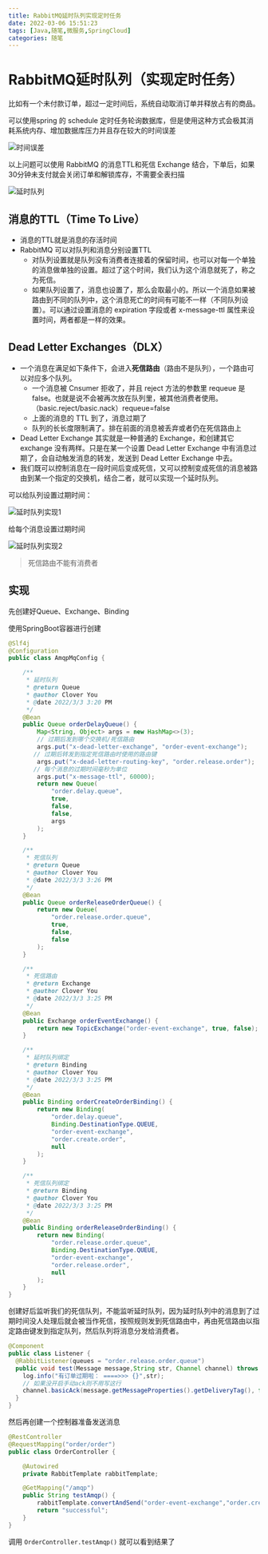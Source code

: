 ```yaml
---
title: RabbitMQ延时队列实现定时任务
date: 2022-03-06 15:51:23
tags: [Java,随笔,微服务,SpringCloud]
categories: 随笔
---
```


# RabbitMQ延时队列（实现定时任务）

比如有一个未付款订单，超过一定时间后，系统自动取消订单并释放占有的商品。

可以使用spring 的 schedule 定时任务轮询数据库，但是使用这种方式会极其消耗系统内存、增加数据库压力并且存在较大的时间误差

![时间误差](https://qiniu-note-image.ctong.top/note/images/202203030930376.png)

以上问题可以使用 RabbitMQ 的消息TTL和死信 Exchange 结合，下单后，如果30分钟未支付就会关闭订单和解锁库存，不需要全表扫描

![延时队列](https://qiniu-note-image.ctong.top/note/images/202203030931785.png)

## 消息的TTL（Time To Live）

- 消息的TTL就是消息的存活时间
- RabbitMQ 可以对队列和消息分别设置TTL
  - 对队列设置就是队列没有消费者连接着的保留时间，也可以对每一个单独的消息做单独的设置。超过了这个时间，我们认为这个消息就死了，称之为死信。
  - 如果队列设置了，消息也设置了，那么会取最小的。所以一个消息如果被路由到不同的队列中，这个消息死亡的时间有可能不一样（不同队列设置）。可以通过设置消息的 expiration 字段或者 x-message-ttl 属性来设置时间，两者都是一样的效果。

## Dead Letter Exchanges（DLX）

- 一个消息在满足如下条件下，会进入**死信路由**（路由不是队列），一个路由可以对应多个队列。
  - 一个消息被 Cnsumer 拒收了，并且 reject 方法的参数里 requeue 是false。也就是说不会被再次放在队列里，被其他消费者使用。（basic.reject/basic.nack）requeue=false
  - 上面的消息的 TTL 到了，消息过期了
  - 队列的长长度限制满了。排在前面的消息被丢弃或者仍在死信路由上
- Dead Letter Exchange 其实就是一种普通的 Exchange，和创建其它 exchange 没有两样。只是在某一个设置 Dead Letter Exchange 中有消息过期了，会自动触发消息的转发，发送到 Dead Letter Exchange 中去。
- 我们既可以控制消息在一段时间后变成死信，又可以控制变成死信的消息被路由到某一个指定的交换机，结合二者，就可以实现一个延时队列。

可以给队列设置过期时间：

![延时队列实现1](https://qiniu-note-image.ctong.top/note/images/202203031507600.png)

给每个消息设置过期时间

![延时队列实现2](https://qiniu-note-image.ctong.top/note/images/202203031508551.png)

> 死信路由不能有消费者

## 实现

先创建好Queue、Exchange、Binding

使用SpringBoot容器进行创建

```java
@Slf4j
@Configuration
public class AmqpMqConfig {

    /**
     * 延时队列
     * @return Queue
     * @author Clover You
     * @date 2022/3/3 3:20 PM
     */
    @Bean
    public Queue orderDelayQueue() {
        Map<String, Object> args = new HashMap<>(3);
      	// 过期后发到哪个交换机/死信路由
        args.put("x-dead-letter-exchange", "order-event-exchange");
       // 过期后转发到指定死信路由时使用的路由键
        args.put("x-dead-letter-routing-key", "order.release.order");
       // 每个消息的过期时间毫秒为单位
        args.put("x-message-ttl", 60000);
        return new Queue(
            "order.delay.queue",
            true,
            false,
            false,
            args
        );
    }

    /**
     * 死信队列
     * @return Queue
     * @author Clover You
     * @date 2022/3/3 3:26 PM
     */
    @Bean
    public Queue orderReleaseOrderQueue() {
        return new Queue(
            "order.release.order.queue",
            true,
            false,
            false
        );
    }

    /**
     * 死信路由
     * @return Exchange
     * @author Clover You
     * @date 2022/3/3 3:25 PM
     */
    @Bean
    public Exchange orderEventExchange() {
        return new TopicExchange("order-event-exchange", true, false);
    }

    /**
     * 延时队列绑定
     * @return Binding
     * @author Clover You
     * @date 2022/3/3 3:25 PM
     */
    @Bean
    public Binding orderCreateOrderBinding() {
        return new Binding(
            "order.delay.queue",
            Binding.DestinationType.QUEUE,
            "order-event-exchange",
            "order.create.order",
            null
        );
    }

    /**
     * 死信队列绑定
     * @return Binding
     * @author Clover You
     * @date 2022/3/3 3:25 PM
     */
    @Bean
    public Binding orderReleaseOrderBinding() {
        return new Binding(
            "order.release.order.queue",
            Binding.DestinationType.QUEUE,
            "order-event-exchange",
            "order.release.order",
            null
        );
    }
}
```

创建好后监听我们的死信队列，不能监听延时队列，因为延时队列中的消息到了过期时间没人处理后就会被当作死信，按照规则发到死信路由中，再由死信路由以指定路由键发到指定队列，然后队列将消息分发给消费者。

```java
@Component
public class Listener {
  @RabbitListener(queues = "order.release.order.queue")
  public void test(Message message,String str, Channel channel) throws IOException {
    log.info("有订单过期啦： ====>>> {}",str);
    // 如果没开启手动ack则不用写这行
    channel.basicAck(message.getMessageProperties().getDeliveryTag(), false);
  }
}
```

然后再创建一个控制器准备发送消息

```java
@RestController
@RequestMapping("order/order")
public class OrderController {

    @Autowired
    private RabbitTemplate rabbitTemplate;

    @GetMapping("/amqp")
    public String testAmqp() {
        rabbitTemplate.convertAndSend("order-event-exchange","order.create.order", "Hello World");
        return "successful";
    }
}
```

调用 `OrderController.testAmqp()` 就可以看到结果了
